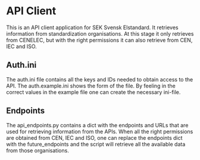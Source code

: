 # API Client

This is an API client application for SEK Svensk Elstandard. It retrieves information from standardization 
organisations. At this stage it only retrieves from CENELEC, but with the right permissions it can also retrieve from CEN, IEC and ISO.


## Auth.ini

The auth.ini file contains all the keys and IDs needed to obtain access to the API. The auth.example.ini shows the 
form of the file. By feeling in the correct values in the example file one can create the necessary ini-file.


## Endpoints

The api_endpoints.py contains a dict with the endpoints and URLs that are used for retrieving information from the 
APIs. When all the right permissions are obtained from CEN, IEC and ISO, one can replace the endpoints dict with the 
future_endpoints and the script will retrieve all the available data from those organisations.
